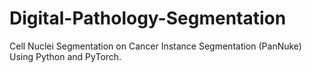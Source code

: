 # Digital-Pathology-Segmentation
Cell Nuclei Segmentation on Cancer Instance Segmentation (PanNuke) Using Python and PyTorch.

